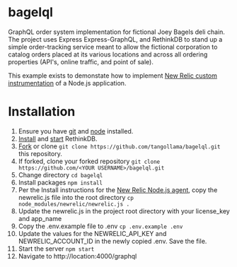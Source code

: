 # bagelql
GraphQL order system implementation for fictional Joey Bagels deli chain. The project uses Express Express-GraphQL, and RethinkDB to stand up a simple order-tracking service meant to allow the fictional corporation to catalog orders placed at its various locations and across all ordering properties (API's, online traffic, and point of sale).

This example exists to demonstate how to implement [New Relic custom instrumentation](https://docs.newrelic.com/docs/agents/nodejs-agent/installation-configuration/install-nodejs-agent) of a Node.js application. 

# Installation
1. Ensure you have [git](https://git-scm.com/downloads) and [node](https://nodejs.org/en/download/) installed.
2. [Install](https://rethinkdb.com/docs/install/) and [start](https://www.rethinkdb.com/docs/start-a-server/) RethinkDB.
3. [Fork](https://help.github.com/articles/fork-a-repo/) or clone `git clone https://github.com/tangollama/bagelql.git` this repository.
4. If forked, clone your forked repository `git clone https://github.com/<YOUR USERNAME>/bagelql.git`
5. Change directory `cd bagelql`
6. Install packages `npm install`
7. Per the Install instructions for the [New Relic Node.js agent](https://docs.newrelic.com/docs/agents/nodejs-agent/installation-configuration/install-nodejs-agent), copy the newrelic.js file into the root directory `cp node_modules/newrelic/newrelic.js .`
8. Update the newrelic.js in the project root directory with your license_key and app_name
9. Copy the .env.example file to .env `cp .env.example .env`
10. Update the values for the NEWRELIC_API_KEY and NEWRELIC_ACCOUNT_ID in the newly copied .env. Save the file.
11. Start the server `npm start`
12. Navigate to http://location:4000/graphql